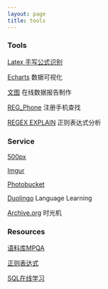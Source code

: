 ```yaml
---
layout: page
title: tools
---
```




### Tools 

[Latex 手写公式识别](http://webdemo.myscript.com/views/math.html)

[Echarts](http://echarts.baidu.com/index.html) 数据可视化

[文图](http://wentu.io) 在线数据报告制作

[REG_Phone](https://www.reg007.com) 注册手机查找

[REGEX EXPLAIN](https://regex101.com/) 正则表达式分析


### Service 

[500px](https://500px.com/)

[Imgur](http://imgur.com/)  

[Photobucket](photobucket.com)

[Duolingo](duolingo.com) Language Learning  

[Archive.org](http://archive.org/web/web.php) 时光机


### Resources

[语料库MPQA](http://mpqa.cs.pitt.edu)

[正则表达式](http://wiki.ubuntu.org.cn/index.php?title=Python正则表达式操作指南&variant=zh-cn)

[SQL在线学习](http://sqlzoo.net)
